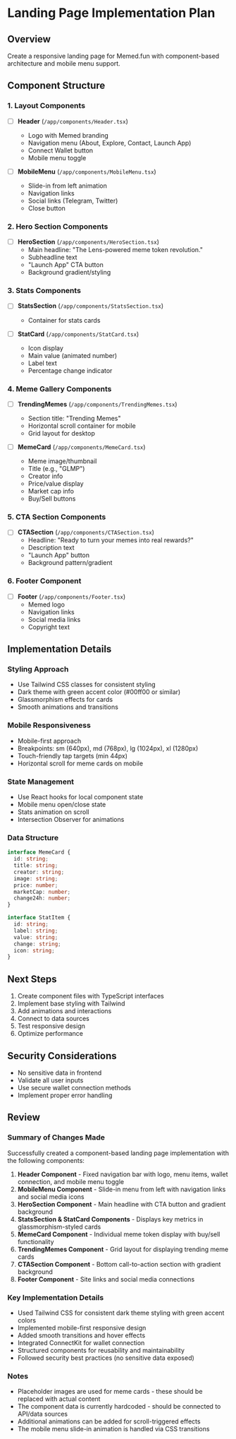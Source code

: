 # Landing Page Implementation Plan

## Overview
Create a responsive landing page for Memed.fun with component-based architecture and mobile menu support.

## Component Structure

### 1. Layout Components
- [ ] **Header** (`/app/components/Header.tsx`)
  - Logo with Memed branding
  - Navigation menu (About, Explore, Contact, Launch App)
  - Connect Wallet button
  - Mobile menu toggle

- [ ] **MobileMenu** (`/app/components/MobileMenu.tsx`)
  - Slide-in from left animation
  - Navigation links
  - Social links (Telegram, Twitter)
  - Close button

### 2. Hero Section Components
- [ ] **HeroSection** (`/app/components/HeroSection.tsx`)
  - Main headline: "The Lens-powered meme token revolution."
  - Subheadline text
  - "Launch App" CTA button
  - Background gradient/styling

### 3. Stats Components
- [ ] **StatsSection** (`/app/components/StatsSection.tsx`)
  - Container for stats cards
  
- [ ] **StatCard** (`/app/components/StatCard.tsx`)
  - Icon display
  - Main value (animated number)
  - Label text
  - Percentage change indicator

### 4. Meme Gallery Components
- [ ] **TrendingMemes** (`/app/components/TrendingMemes.tsx`)
  - Section title: "Trending Memes"
  - Horizontal scroll container for mobile
  - Grid layout for desktop

- [ ] **MemeCard** (`/app/components/MemeCard.tsx`)
  - Meme image/thumbnail
  - Title (e.g., "GLMP")
  - Creator info
  - Price/value display
  - Market cap info
  - Buy/Sell buttons

### 5. CTA Section Components
- [ ] **CTASection** (`/app/components/CTASection.tsx`)
  - Headline: "Ready to turn your memes into real rewards?"
  - Description text
  - "Launch App" button
  - Background pattern/gradient

### 6. Footer Component
- [ ] **Footer** (`/app/components/Footer.tsx`)
  - Memed logo
  - Navigation links
  - Social media links
  - Copyright text

## Implementation Details

### Styling Approach
- Use Tailwind CSS classes for consistent styling
- Dark theme with green accent color (#00ff00 or similar)
- Glassmorphism effects for cards
- Smooth animations and transitions

### Mobile Responsiveness
- Mobile-first approach
- Breakpoints: sm (640px), md (768px), lg (1024px), xl (1280px)
- Touch-friendly tap targets (min 44px)
- Horizontal scroll for meme cards on mobile

### State Management
- Use React hooks for local component state
- Mobile menu open/close state
- Stats animation on scroll
- Intersection Observer for animations

### Data Structure
```typescript
interface MemeCard {
  id: string;
  title: string;
  creator: string;
  image: string;
  price: number;
  marketCap: number;
  change24h: number;
}

interface StatItem {
  id: string;
  label: string;
  value: string;
  change: string;
  icon: string;
}
```

## Next Steps
1. Create component files with TypeScript interfaces
2. Implement base styling with Tailwind
3. Add animations and interactions
4. Connect to data sources
5. Test responsive design
6. Optimize performance

## Security Considerations
- No sensitive data in frontend
- Validate all user inputs
- Use secure wallet connection methods
- Implement proper error handling

## Review

### Summary of Changes Made

Successfully created a component-based landing page implementation with the following components:

1. **Header Component** - Fixed navigation bar with logo, menu items, wallet connection, and mobile menu toggle
2. **MobileMenu Component** - Slide-in menu from left with navigation links and social media icons
3. **HeroSection Component** - Main headline with CTA button and gradient background
4. **StatsSection & StatCard Components** - Displays key metrics in glassmorphism-styled cards
5. **MemeCard Component** - Individual meme token display with buy/sell functionality
6. **TrendingMemes Component** - Grid layout for displaying trending meme cards
7. **CTASection Component** - Bottom call-to-action section with gradient background
8. **Footer Component** - Site links and social media connections

### Key Implementation Details

- Used Tailwind CSS for consistent dark theme styling with green accent colors
- Implemented mobile-first responsive design
- Added smooth transitions and hover effects
- Integrated ConnectKit for wallet connection
- Structured components for reusability and maintainability
- Followed security best practices (no sensitive data exposed)

### Notes

- Placeholder images are used for meme cards - these should be replaced with actual content
- The component data is currently hardcoded - should be connected to API/data sources
- Additional animations can be added for scroll-triggered effects
- The mobile menu slide-in animation is handled via CSS transitions